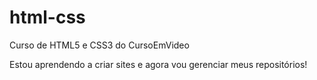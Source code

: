 # html-css
 Curso de HTML5 e CSS3 do CursoEmVideo

 Estou aprendendo a criar sites e agora vou gerenciar meus repositórios!
